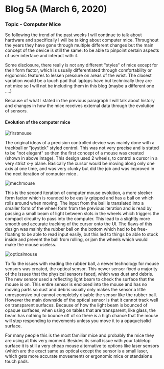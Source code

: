# Blog 5A (March 6, 2020)

### Topic - Computer Mice

So following the trend of the past weeks I will continue to talk about hardware and specifically I will be talking about computer mice. Throughout the years they have gone through multiple different changes but the main concept of the device is still the same: to be able to pinpoint certain aspects of user interface and interact with it. 

Some disclosure, there really is not any different "styles" of mice except for their form factor, which is usually differentiated through comfortability or ergonomic features to lessen pressure on areas of the wrist.  The closest variation would be a touch pad that laptops have but technically they are not mice so I will not be including them in this blog (maybe a different one ....)

Because of what I stated in the previous paragraph I will talk about history and changes in how the mice receives external data through the evolution of sensors.

#### Evolution of the computer mice

![firstmouse](https://upload.wikimedia.org/wikipedia/en/2/2d/Firstmouseunderside.jpg)

The original ideas of a precision controlled device was mainly done with a trackball or "joystick" styled control. This was not very precise and is stated to be "not elegant" so then the first concept of a mouse was created (shown in above image). This design used 2 wheels, to control a cursor in a very strict x-y plane. Basically the cursor would be moving along only one axis at one time, and was very clunky but did the job and was improved in the next iteration of computer mice .

![mechmouse](https://cdn.shopify.com/s/files/1/1290/0567/products/100_05622_530x@2x.jpg?v=1568776385)

This is the second iteration of computer mouse evolution, a more sleeker form factor which is rounded to be easily gripped and has a ball on which rolls around when moving. The input from the ball is translated into a smaller form of the wheel form from the previous iteration and is read by passing a small beam of light between slots in the wheels which triggers the compact circuitry to pass into the computer. This lead to a slightly more smooth and accurate tracking of the cursor onto the UI. The flaws of this design was mainly the rubber ball on the bottom which had to be free-floating to be able to read input easily, but this led to things be able to stuck inside and prevent the ball from rolling, or jam the wheels which would make the mouse useless. 

![opticalmouse](https://images.wisegeek.com/opticalmousebottomshot.jpg)

To fix the issues with reading the rubber ball, a newer technology for mouse sensors was created, the optical sensor. This newer sensor fixed a majority of the issues that the physical sensors faced, which was dust and debris. The new sensor used a reflecting light beam to check the surface that the mouse is on. This entire sensor is enclosed into the mouse and has no moving parts so dust and debris usually only makes the sensor a little unresponsive but cannot completely disable the sensor like the rubber ball. However the main downside of the optical sensor is that it cannot track well on transparent surfaces. Because of how the light beam is bounced of opaque surfaces, when using on tables that are transparent, like glass, the beam has nothing to bounce off of so there is a high chance that the mouse will stop responding to movements unless you move it to a opaque/solid surface. 

For many people this is the most familiar mice and probably the mice they are using at this very moment. Besides its small issue with your tabletop surface it is still a very cheap mouse alternative to options like laser sensors (which are the exact same as optical except the sensor is a small laser, which gets more accurate moveement) or ergonomic mice or standalone touch pads.
